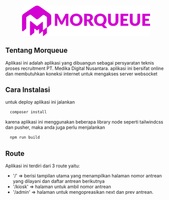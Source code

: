<p align="center"><a href="#" target="_blank"><img src="public/image/logo.png" width="400" alt="morqueue Logo"></a></p>

## Tentang Morqueue

Aplikasi ini adalah aplikasi yang dibuangun sebagai persyaratan teknis proses recruitment PT. Medika Digital Nusantara.
aplikasi ini bersifat online dan membutuhkan koneksi internet untuk mengakses server websocket

## Cara Instalasi

untuk deploy aplikasi ini jalankan

```bash
  composer install
```

karena aplikasi ini menggunakan beberapa library node seperti tailwindcss dan pusher, maka anda juga perlu menjalankan

```bash
  npm run build
```

## Route

Aplikasi ini terdiri dari 3 route yaitu:

-   '/' => berisi tampilan utama yang menampilkan halaman nomor antrean yang dilayani dan daftar antrean berikutnya
-   '/kiosk' => halaman untuk ambil nomor antrean
-   '/admin' => halaman untuk mengopreasikan next dan prev antrean.
